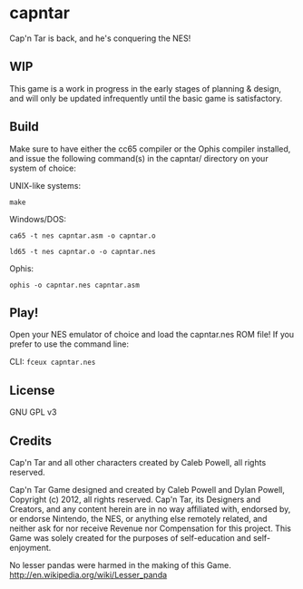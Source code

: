 capntar
=======

Cap'n Tar is back, and he's conquering the NES!

WIP
---
This game is a work in progress in the early stages of planning & design, and will only be updated infrequently until the basic game is satisfactory.

Build
-----
Make sure to have either the cc65 compiler or the Ophis compiler installed, and issue the following command(s) in the capntar/ directory on your system of choice:

UNIX-like systems:  

`make`

Windows/DOS:  

`ca65 -t nes capntar.asm -o capntar.o`

`ld65 -t nes capntar.o -o capntar.nes`
              
Ophis:

`ophis -o capntar.nes capntar.asm`

Play!
-----
Open your NES emulator of choice and load the capntar.nes ROM file! If you prefer to use the command line:

CLI:  `fceux capntar.nes`

License
-------
GNU GPL v3

Credits
-------
Cap'n Tar and all other characters created by Caleb Powell, all rights reserved.

Cap'n Tar Game designed and created by Caleb Powell and Dylan Powell, Copyright (c) 2012, all rights reserved.
Cap'n Tar, its Designers and Creators, and any content herein are in no way affiliated with, endorsed by, or endorse Nintendo, the NES, or anything else remotely related, and neither ask for nor receive Revenue nor Compensation for this project. This Game was solely created for the purposes of self-education and self-enjoyment.

No lesser pandas were harmed in the making of this Game. http://en.wikipedia.org/wiki/Lesser_panda
